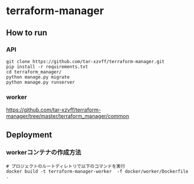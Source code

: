 # terraform-manager

## How to run

### API
```
git clone https://github.com/tar-xzvff/terraform-manager.git
pip install -r requirements.txt
cd terraform_manager/
python manage.py migrate
python manage.py runserver
```

### worker
https://github.com/tar-xzvff/terraform-manager/tree/master/terraform_manager/common


## Deployment
### workerコンテナの作成方法
```
# プロジェクトのルートディレトリで以下のコマンドを実行
docker build -t terraform-manager-worker  -f docker/worker/Dockerfile .
```